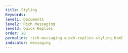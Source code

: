 ```yaml
---
title: Styling
Keywords:
level1: Documents
level2: Rich Messaging
level3: Quick Replies
order: 20
permalink: rich-messaging-quick-replies-styling.html
indicator: messaging
---
```

